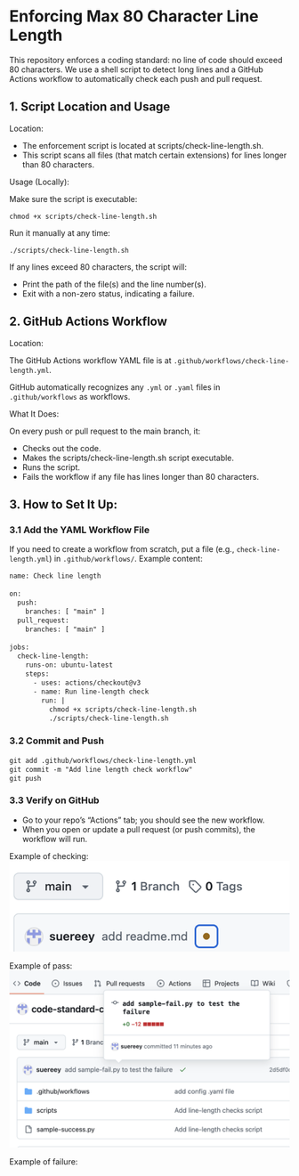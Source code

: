 # Enforcing Max 80 Character Line Length
This repository enforces a coding standard: no line of code should exceed 80 characters. We use a shell script to detect long lines and a GitHub Actions workflow to automatically check each push and pull request.

## 1. Script Location and Usage
Location:
- The enforcement script is located at scripts/check-line-length.sh.
- This script scans all files (that match certain extensions) for lines longer than 80 characters.

Usage (Locally):

Make sure the script is executable:
```
chmod +x scripts/check-line-length.sh
```
Run it manually at any time:
```
./scripts/check-line-length.sh
```

If any lines exceed 80 characters, the script will:
- Print the path of the file(s) and the line number(s).
- Exit with a non-zero status, indicating a failure.

## 2. GitHub Actions Workflow
Location:

The GitHub Actions workflow YAML file is at ```.github/workflows/check-line-length.yml```.

GitHub automatically recognizes any ```.yml``` or ```.yaml``` files in ```.github/workflows``` as workflows.

What It Does:

On every push or pull request to the main branch, it:
- Checks out the code.
- Makes the scripts/check-line-length.sh script executable.
- Runs the script.
- Fails the workflow if any file has lines longer than 80 characters.

## 3. How to Set It Up:

### 3.1 Add the YAML Workflow File

If you need to create a workflow from scratch, put a file (e.g., ```check-line-length.yml```) in ```.github/workflows/```.
Example content:
```
name: Check line length

on:
  push:
    branches: [ "main" ]
  pull_request:
    branches: [ "main" ]

jobs:
  check-line-length:
    runs-on: ubuntu-latest
    steps:
      - uses: actions/checkout@v3
      - name: Run line-length check
        run: |
          chmod +x scripts/check-line-length.sh
          ./scripts/check-line-length.sh
```

### 3.2 Commit and Push
```
git add .github/workflows/check-line-length.yml
git commit -m "Add line length check workflow"
git push
```

### 3.3 Verify on GitHub
- Go to your repo’s “Actions” tab; you should see the new workflow.
- When you open or update a pull request (or push commits), the workflow will run.

Example of checking:
![alt text](images/checking.png)

Example of pass:
![alt text](images/pass.png)

Example of failure:
